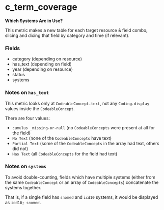 # c_term_coverage

**Which Systems Are in Use?**

This metric makes a new table for each target resource & field combo,
slicing and dicing that field by category and time (if relevant).

### Fields

- category (depending on resource)
- has_text (depending on field)
- year (depending on resource)
- status
- systems

### Notes on `has_text`

This metric looks only at `CodeableConcept.text`,
not any `Coding.display` values inside the `CodeableConcept`.

There are four values:
- `cumulus__missing-or-null` (no `CodeableConcepts` were present at all for the field)
- `No Text` (none of the `CodeableConcepts` have text)
- `Partial Text` (some of the `CodeableConcepts` in the array had text, others did not)
- `Has Text` (all `CodeableConcepts` for the field had text)

### Notes on `systems`

To avoid double-counting, fields which have multiple systems
(either from the same `CodeableConcept` or an array of `CodeableConcepts`)
concatenate the systems together.

That is, if a single field has `snomed` and `icd10` systems,
it would be displayed as `icd10; snomed`.
